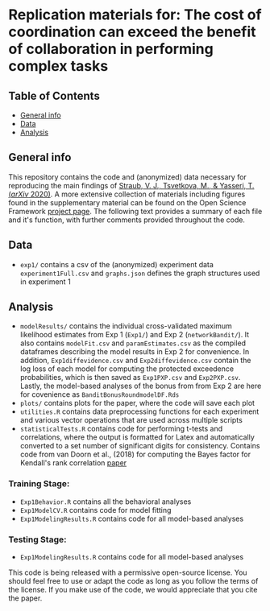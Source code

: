 # Replication materials for: The cost of coordination can exceed the benefit of collaboration in performing complex tasks

## Table of Contents
* [General info](general-info)
* [Data](#data)
* [Analysis](#code)

## General info
This repository contains the code and (anonymized) data necessary for reproducing the main findings of [Straub, V. J., Tsvetkova, M., & Yasseri, T. (*arXiv* 2020)](https://arxiv.org/pdf/2009.11038.pdf). A more extensive collection of materials including figures found in the supplementary material can be found on the Open Science Framework [project page](https://osf.io/6rcgx/?view_only=7d72c5c914e14f6a9f6c56d313a0c08b). The following text provides a summary of each file and it's function, with further comments provided throughout the code. 


## Data
* `exp1/` contains a csv of the (anonymized) experiment data `experiment1Full.csv` and `graphs.json` defines the graph structures used in experiment 1



## Analysis
* `modelResults/` contains the individual cross-validated maximum likelihood estimates from Exp 1 (`Exp1/`) and Exp 2 (`networkBandit/`). It also contains `modelFit.csv` and `paramEstimates.csv` as the compiled dataframes describing the model results in Exp 2 for convenience.  In addition, `Exp1diffevidence.csv` and `Exp2diffevidence.csv` contain the log loss of each model for computing the protected exceedence probabilities, which is then saved as `Exp1PXP.csv` and `Exp2PXP.csv`. Lastly, the model-based analyses of the bonus from from Exp 2 are here for covenience as `BanditBonusRoundmodelDF.Rds`
* `plots/` contains plots for the paper, where the code will save each plot
* `utilities.R` contains data preprocessing functions for each experiment and various vector operations that are used across multiple scripts
* `statisticalTests.R` contains code for performing t-tests and correlations, where the output is formatted for Latex and automatically converted to a set number of significant digits for consistency. Contains code from van Doorn et al., (2018) for computing the Bayes factor for Kendall's rank correlation [paper](https://amstat.tandfonline.com/doi/full/10.1080/00031305.2016.1264998)

### Training Stage: 

* `Exp1Behavior.R` contains all the behavioral analyses
* `Exp1ModelCV.R` contains code for model fitting 
* `Exp1ModelingResults.R` contains code for all model-based analyses

### Testing Stage: 

* `Exp1ModelingResults.R` contains code for all model-based analyses



This code is being released with a permissive open-source license. You should feel free to use or adapt the code as long as you follow the terms of the license. If you make use of the code, we would appreciate that you cite the paper. 
